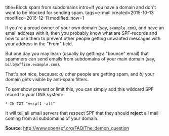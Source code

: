 title=Block spam from subdomains
intro=If you have a domain and don't want to be blocked for sending spam.
tags=e-mail
created=2015-10-13
modified=2016-12-11
modified_now=1


If you're a proud owner of your own domain (say, `example.com`),
and have an email address with it,
then you probably know what are SPF-records and how to use them
to prevent other people getting unwanted messages with your address
in the "From" field.

But one day you may learn (usually by getting a "bounce" email) that
spammers can send emails from subdomains of your main domain
(say, `bill@office.example.com`).

That's not nice, because:
_a)_ other people are getting spam, and
_b)_ your domain gets visible by anti-spam filters.

To somehow prevent or limit this, you can simply add this wildcard SPF record to your DNS system:

	* IN TXT "v=spf1 -all"

It will tell all email servers that respect SPF that they should **reject** all mail coming from all subdomains of your domain.

**Source**: <http://www.openspf.org/FAQ/The_demon_question>
